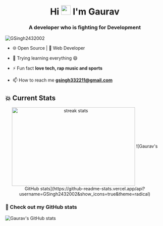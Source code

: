 <h1 align="center">Hi <img src="https://github.com/TheDudeThatCode/TheDudeThatCode/blob/master/Assets/Hi.gif" width="30px" height="30px"> I'm Gaurav</h1>
<h3 align="center">A developer who is fighting for Development</h3>

<p align="left"> 
  <img src="https://komarev.com/ghpvc/?username=itsflash10&label=Profile%20views&color=0e75b6&style=flat" alt="GSingh2432002" /> 
</p>

- 🌐 Open Source | 📱 Web Developer

- 🌱 Trying learning everything 😄

- ⚡ Fun fact **love tech, rap music and sports**

- 📫 How to reach me **gsingh332211@gmail.com**

## 💥 Current Stats
<div align="center">
  <img height=250 align="center" width=390 src="https://streak-stats.demolab.com/?user=GSingh2432002&count_private=true&theme=react&border_radius=10" alt="streak stats"/>
  ![Gaurav's GitHub stats](https://github-readme-stats.vercel.app/api?username=GSingh2432002&show_icons=true&theme=radical)
</div>

### 🌟 Check out my GitHub stats  
![Gaurav's GitHub stats](https://github-readme-stats.vercel.app/api?username=GSingh2432002&show_icons=true&theme=radical)
